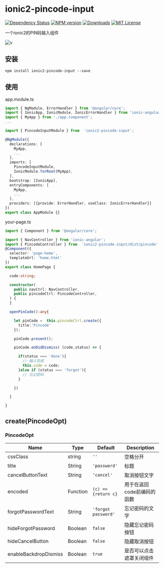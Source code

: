 # ionic2-pincode-input

[![Dependency Status](https://david-dm.org/HsuanXyz/ionic2-pincode-input.svg)](https://david-dm.org/HsuanXyz/ionic2-pincode-input)
[![NPM version][npm-image]][npm-url] [![Downloads][downloads-image]][downloads-url] [![MIT License][license-image]][license-url]

一个ionic2的PIN码输入组件

![v](https://github.com/HsuanXyz/hsuanxyz.github.io/blob/master/assets/ionic2-pincode-input/pin-code.gif?raw=true)
## 安装

`npm install ionic2-pincode-input --save`

## 使用

app.module.ts
```typescript
import { NgModule, ErrorHandler } from '@angular/core';
import { IonicApp, IonicModule, IonicErrorHandler } from 'ionic-angular';
import { MyApp } from './app.component';
...

import { PincodeInputModule } from  'ionic2-pincode-input';

@NgModule({
  declarations: [
    MyApp,
    ...
  ],
  imports: [
    PincodeInputModule,
    IonicModule.forRoot(MyApp),
  ],
  bootstrap: [IonicApp],
  entryComponents: [
    MyApp,
    ...
  ],
  providers: [{provide: ErrorHandler, useClass: IonicErrorHandler}]
})
export class AppModule {}
```
your-page.ts

```typescript
import { Component } from '@angular/core';

import { NavController } from 'ionic-angular';
import { PincodeController } from  'ionic2-pincode-input/dist/pincode'
@Component({
  selector: 'page-home',
  templateUrl: 'home.html'
})
export class HomePage {

  code:string;

  constructor(
    public navCtrl: NavController,
    public pincodeCtrl: PincodeController,
  ) {
  }

  openPinCode():any{

    let pinCode =  this.pincodeCtrl.create({
      title:'Pincode'
    });

    pinCode.present();

    pinCode.onDidDismiss( (code,status) => {

      if(status === 'done'){
        // 输入完成
        this.code = code;
      }else if (status === 'forgot'){
        // 忘记密码
      }

    })

  }

}

```


## create(PincodeOpt)

### PincodeOpt
| Name            | Type          | Default       | Description |
| --------------- | ------------- | ------------- | ----------- |
| cssClass        | string        | `''`          | 空格分开 |
| title           | String        | `'password'`  | 标题       |
| cancelButtonText| String        | `'cancel'`    | 取消按钮文字    |
| encoded         | Function      | ` (c) => {return c} ` | 用于在返回code前编码的函数 |
| forgotPasswordText| String      | `'forgot password'`| 忘记密码的文字    |
| hideForgotPassword| Boolean     | `false`       | 隐藏忘记密码按钮   |
| hideCancelButton | Boolean     | `false`       | 隐藏取消按钮  |
| enableBackdropDismiss| Boolean     | `true`       | 是否可以点击遮罩关闭组件  |

[npm-url]: https://www.npmjs.com/package/ionic2-pincode-input
[npm-image]: https://img.shields.io/npm/v/ionic2-pincode-input.svg

[downloads-image]: https://img.shields.io/npm/dm/ionic2-pincode-input.svg
[downloads-url]: http://badge.fury.io/js/ionic2-pincode-input

[license-image]: http://img.shields.io/badge/license-MIT-blue.svg?style=flat
[license-url]: LICENSE
